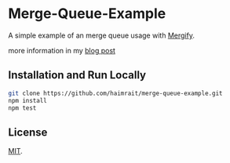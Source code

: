 # Merge-Queue-Example
A simple example of an merge queue usage with [Mergify](https://mergify.com/).

more information in my [blog post](https://medium.com/@haimrait/how-to-add-a-redis-cache-layer-to-mongoose-in-node-js-a9729181ad69)


## Installation and Run Locally
```bash
git clone https://github.com/haimrait/merge-queue-example.git
npm install
npm test
```


## License
[MIT](./LICENSE).




 

